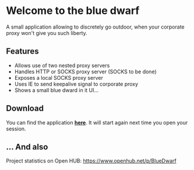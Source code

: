 # Welcome to the blue dwarf
A small application allowing to discretely go outdoor, when your corporate proxy won't give you such liberty.

## Features
* Allows use of two nested proxy servers
* Handles HTTP or SOCKS proxy server (SOCKS to be done)
* Exposes a local SOCKS proxy server
* Uses IE to send keepalive signal to corporate proxy
* Shows a small blue dward in it UI...

## Download

You can find the application **[here](http://openstore.craponne.fr/BlueDwarf.application)**.
It will start again next time you open your session.

## ... And also
Project statistics on Open HUB: https://www.openhub.net/p/BlueDwarf
